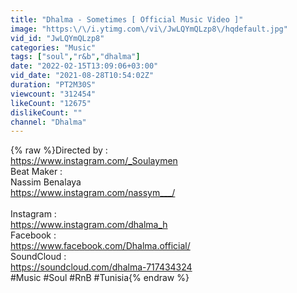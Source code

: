 ```yaml
---
title: "Dhalma - Sometimes [ Official Music Video ]"
image: "https:\/\/i.ytimg.com\/vi\/JwLQYmQLzp8\/hqdefault.jpg"
vid_id: "JwLQYmQLzp8"
categories: "Music"
tags: ["soul","r&b","dhalma"]
date: "2022-02-15T13:09:06+03:00"
vid_date: "2021-08-28T10:54:02Z"
duration: "PT2M30S"
viewcount: "312454"
likeCount: "12675"
dislikeCount: ""
channel: "Dhalma"
---
```

{% raw %}Directed by :<br /><a rel="nofollow" target="blank" href="https://www.instagram.com/_Soulaymen">https://www.instagram.com/_Soulaymen</a><br />Beat Maker :<br />Nassim Benalaya<br /><a rel="nofollow" target="blank" href="https://www.instagram.com/nassym___/">https://www.instagram.com/nassym___/</a><br /><br />Instagram :<br /><a rel="nofollow" target="blank" href="https://www.instagram.com/dhalma_h">https://www.instagram.com/dhalma_h</a><br />Facebook :<br /><a rel="nofollow" target="blank" href="https://www.facebook.com/Dhalma.official/">https://www.facebook.com/Dhalma.official/</a><br />SoundCloud :<br /><a rel="nofollow" target="blank" href="https://soundcloud.com/dhalma-717434324">https://soundcloud.com/dhalma-717434324</a><br />#Music #Soul #RnB #Tunisia{% endraw %}

